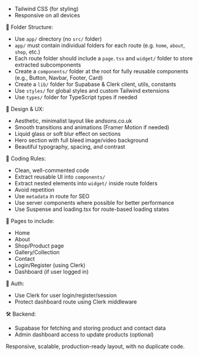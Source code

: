 - Tailwind CSS (for styling)
- Responsive on all devices

🔹 Folder Structure:

- Use `app/` directory (no `src/` folder)
- `app/` must contain individual folders for each route (e.g. `home`, `about`, `shop`, etc.)
- Each route folder should include a `page.tsx` and `widget/` folder to store extracted subcomponents
- Create a `components/` folder at the root for fully reusable components (e.g., Button, Navbar, Footer, Card)
- Create a `lib/` folder for Supabase & Clerk client, utils, constants
- Use `styles/` for global styles and custom Tailwind extensions
- Use `types/` folder for TypeScript types if needed

🔹 Design & UX:

- Aesthetic, minimalist layout like andsons.co.uk
- Smooth transitions and animations (Framer Motion if needed)
- Liquid glass or soft blur effect on sections
- Hero section with full bleed image/video background
- Beautiful typography, spacing, and contrast

🔹 Coding Rules:

- Clean, well-commented code
- Extract reusable UI into `components/`
- Extract nested elements into `widget/` inside route folders
- Avoid repetition
- Use `metadata` in route for SEO
- Use server components where possible for better performance
- Use Suspense and loading.tsx for route-based loading states

🔹 Pages to include:

- Home
- About
- Shop/Product page
- Gallery/Collection
- Contact
- Login/Register (using Clerk)
- Dashboard (if user logged in)

🔐 Auth:

- Use Clerk for user login/register/session
- Protect dashboard route using Clerk middleware

🛠 Backend:

- Supabase for fetching and storing product and contact data
- Admin dashboard access to update products (optional)

Responsive, scalable, production-ready layout, with no duplicate code.
